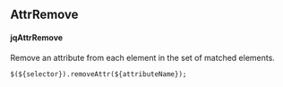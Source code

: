 ## AttrRemove
#### jqAttrRemove
Remove an attribute from each element in the set of matched elements.
```
$(${selector}).removeAttr(${attributeName});
```